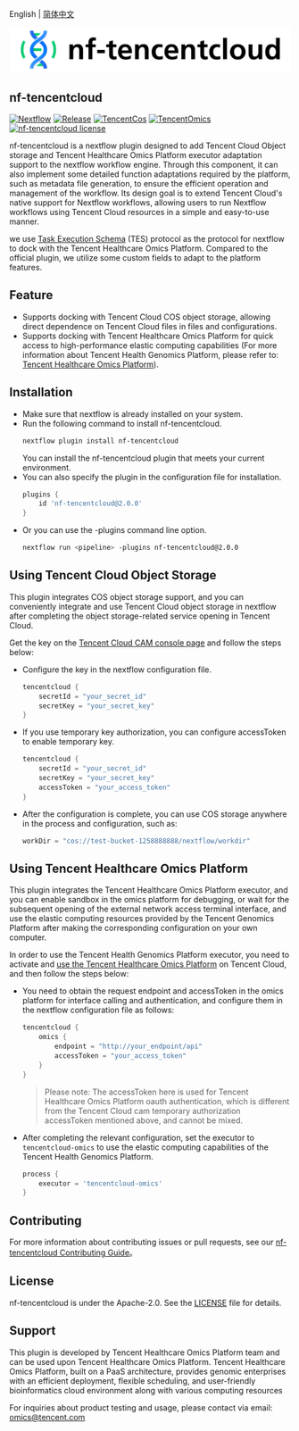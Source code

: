 English | [简体中文](./README_ZH.md)

<picture>
  <source media="(prefers-color-scheme: dark)" srcset="assets/logo-bg-dark.png">
  <source media="(prefers-color-scheme: light)" srcset="assets/logo-bg-light.png">
  <img alt="nf-tencentcloud Logo" src="assets/logo-bg-light.png">
</picture>

## nf-tencentcloud

[![Nextflow](https://img.shields.io/badge/nextflow%20DSL2-%E2%89%A523.04.0-23aa62.svg)](https://www.nextflow.io/)
[![Release](https://img.shields.io/badge/v2.0.0-v?label=realease)](https://github.com/Tencent/nf-tencentcloud/releases/tag/2.0.0)
[![TencentCos](https://img.shields.io/badge/TencentCos-s?logo=data%3Aimage%2Fsvg%2Bxml%3Bbase64%2CPHN2ZyAgIHdpZHRoPSIxNnB4IiAgIGhlaWdodD0iMTZweCIgIHZpZXdCb3g9IjAgMCAxNiAxNiIgdmVyc2lvbj0iMS4xIiB4bWxucz0iaHR0cDovL3d3dy53My5vcmcvMjAwMC9zdmciIHhtbG5zOnhsaW5rPSJodHRwOi8vd3d3LnczLm9yZy8xOTk5L3hsaW5rIj4KICAgIDx0aXRsZT7lr7nosaHlrZjlgqgtMTZweDwvdGl0bGU%2BCiAgICA8ZyBpZD0i5a%2B56LGh5a2Y5YKoLTE2cHgiIHN0cm9rZT0ibm9uZSIgc3Ryb2tlLXdpZHRoPSIxIiBmaWxsPSJub25lIiBmaWxsLXJ1bGU9ImV2ZW5vZGQiPgogICAgICAgIDxnIGlkPSLnvJbnu4QiPgogICAgICAgICAgICA8cmVjdCBpZD0iUmVjdGFuZ2xlLUNvcHkiIGZpbGw9IiM0NDQ0NDQiIG9wYWNpdHk9IjAiIHg9IjAiIHk9IjAiIHdpZHRoPSIxNiIgaGVpZ2h0PSIxNiI%2BPC9yZWN0PgogICAgICAgICAgICA8cGF0aCBkPSJNOCwwIEwxLDQuMDAxIEwxLDEyLjAwMSBMOCwxNiBMMTUsMTIuMDAxIEwxNSw0LjAwMSBMOCwwIFogTTQuMDQ2LDQuNTYzIEw4LDIuMzA0IEwxMS45NTMsNC41NjMgTDgsNi44NDUgTDQuMDQ2LDQuNTYzIFogTTksOC41NzggTDEyLjk5OSw2LjI2OCBMMTIuOTk5LDEwLjg0IEw5LDEzLjEyNiBMOSw4LjU3OCBaIE0zLDEwLjg0IEwzLDYuMjY4IEw3LDguNTc4IEw3LDEzLjEyNiBMMywxMC44NCBaIiBpZD0iRmlsbCIgZmlsbD0iI0ZGRkZGRiI%2BPC9wYXRoPgogICAgICAgIDwvZz4KICAgIDwvZz4KPC9zdmc%2B&label=run%20with)](https://tencentcloud.com/product/cos)
[![TencentOmics](https://img.shields.io/badge/TencentOmics-s?logo=data%3Aimage%2Fpng%3Bbase64%2CiVBORw0KGgoAAAANSUhEUgAAABAAAAAQCAQAAAC1%2BjfqAAAAIGNIUk0AAHomAACAhAAA%2BgAAAIDoAAB1MAAA6mAAADqYAAAXcJy6UTwAAAACYktHRAD%2Fh4%2FMvwAAAAlwSFlzAABYlQAAWJUB2W030wAAAAd0SU1FB%2BgIFgYnAkOH3zYAAAFRSURBVCjPRZExS9txFEWPv7Rqo6QIdZaSTRFFKHZorYagm0umxkKloPkSpVu3QrcOQhEHtS7VTSrZgihBdLJxUAimpYNKRYXUBDwd8o95b3nv3ru88wAQExb9Z0rESWvu2C0AgUZdU6SDt3TSwzwPKXITOTZ72FMvzbmqHjnQ1DFmPFqybnmslpyIlLgh8IwVMgSgnRGS%2FGCZBBAjywqD%2BEn9Ko575q0fHbNs2QGDa%2BqHwAsgD8zxhHUW%2BcMefcxyRx54iRVvfG7CA%2FXMigVnrbpr3JS3lppn1qkCDwD4S414NBP4TRdPqVIA9pniDWkSHHJFknZ%2BBQpAGliiTJJe5shxwQJtpIECjrphxiBO%2B95N9dx3YszXrjuEMR9FWF75Uz1xy5kWqBbqfkvqN3NeWnHkHvX9Pz6r3%2B2xw0X1i22RGQW63bbulIjjVt3zcSPwH3ir7avSxkx9AAAAJXRFWHRkYXRlOmNyZWF0ZQAyMDI0LTA4LTIyVDA2OjM4OjQ0KzAwOjAwUNWOEgAAACV0RVh0ZGF0ZTptb2RpZnkAMjAyNC0wOC0yMlQwNjozODo0NCswMDowMCGINq4AAAAodEVYdGRhdGU6dGltZXN0YW1wADIwMjQtMDgtMjJUMDY6Mzk6MDIrMDA6MDB%2BxUePAAAAAElFTkSuQmCC&label=run%20with)](https://www.tencentcloud.com/products/omics)
[![nf-tencentcloud license](https://img.shields.io/badge/licence-Apache%202.0-green)](https://github.com/Tencent/nf-tencentcloud/blob/master/LICENSE)

nf-tencentcloud is a nextflow plugin designed to add Tencent Cloud Object storage and Tencent Healthcare Omics Platform executor adaptation support to the nextflow workflow engine. Through this component, it can also implement some detailed function adaptations required by the platform, such as metadata file generation, to ensure the efficient operation and management of the workflow. Its design goal is to extend Tencent Cloud's native support for Nextflow workflows, allowing users to run Nextflow workflows using Tencent Cloud resources in a simple and easy-to-use manner.

we use [Task Execution Schema](https://github.com/ga4gh/task-execution-schemas) (TES) protocol as the protocol for nextflow to dock with the Tencent Healthcare Omics Platform. Compared to the official plugin, we utilize some custom fields to adapt to the platform features.

## Feature

- Supports docking with Tencent Cloud COS object storage, allowing direct dependence on Tencent Cloud files in files and configurations.
- Supports docking with Tencent Healthcare Omics Platform for quick access to high-performance elastic computing capabilities (For more information about Tencent Health Genomics Platform, please refer to: [Tencent Healthcare Omics Platform](https://tencentcloud.com/product/omics)).

## Installation

- Make sure that nextflow is already installed on your system.
- Run the following command to install nf-tencentcloud.
  ```bash
  nextflow plugin install nf-tencentcloud
  ```
  You can install the nf-tencentcloud plugin that meets your current environment.
- You can also specify the plugin in the configuration file for installation.
  ```groovy
  plugins {
      id 'nf-tencentcloud@2.0.0'
  }
  ```
- Or you can use the -plugins command line option.
  ```bash
  nextflow run <pipeline> -plugins nf-tencentcloud@2.0.0
  ```

## Using Tencent Cloud Object Storage

This plugin integrates COS object storage support, and you can conveniently integrate and use Tencent Cloud object storage in nextflow after completing the object storage-related service opening in Tencent Cloud.

Get the key on the [Tencent Cloud CAM console page](https://console.tencentcloud.com/cam/capi) and follow the steps below:
- Configure the key in the nextflow configuration file.
  ```groovy
  tencentcloud {
      secretId = "your_secret_id"
      secretKey = "your_secret_key"
  }
  ```

- If you use temporary key authorization, you can configure accessToken to enable temporary key.
  ```groovy
  tencentcloud {
      secretId = "your_secret_id"
      secretKey = "your_secret_key"
      accessToken = "your_access_token"
  }
  ```

- After the configuration is complete, you can use COS storage anywhere in the process and configuration, such as:
  ```groovy
  workDir = "cos://test-bucket-1258888888/nextflow/workdir"
  ```

## Using Tencent Healthcare Omics Platform

This plugin integrates the Tencent Healthcare Omics Platform executor, and you can enable sandbox in the omics platform for debugging, or wait for the subsequent opening of the external network access terminal interface, and use the elastic computing resources provided by the Tencent Genomics Platform after making the corresponding configuration on your own computer.

In order to use the Tencent Health Genomics Platform executor, you need to activate and [use the Tencent Healthcare Omics Platform](https://www.tencentcloud.com/document/product/1234/61467) on Tencent Cloud, and then follow the steps below:

- You need to obtain the request endpoint and accessToken in the omics platform for interface calling and authentication, and configure them in the nextflow configuration file as follows:
  ```groovy
  tencentcloud {
      omics {
          endpoint = "http://your_endpoint/api"
          accessToken = "your_access_token"
      }
  }
  ```
  > Please note: The accessToken here is used for Tencent Healthcare Omics Platform oauth authentication, which is different from the Tencent Cloud cam temporary authorization accessToken mentioned above, and cannot be mixed.
  
- After completing the relevant configuration, set the executor to `tencentcloud-omics` to use the elastic computing capabilities of the Tencent Health Genomics Platform.
  ```groovy
  process {
      executor = 'tencentcloud-omics'
  }
  ```

## Contributing

For more information about contributing issues or pull requests, see our [nf-tencentcloud Contributing Guide](./CONTRIBUTING.md)。

## License

nf-tencentcloud is under the Apache-2.0. See the [LICENSE](./LICENSE) file for details.

## Support

This plugin is developed by Tencent Healthcare Omics Platform team and can be used upon Tencent Healthcare Omics Platform. Tencent Healthcare Omics Platform, built on a PaaS architecture, provides genomic enterprises with an efficient deployment, flexible scheduling, and user-friendly bioinformatics cloud environment along with various computing resources

For inquiries about product testing and usage, please contact via email: omics@tencent.com
